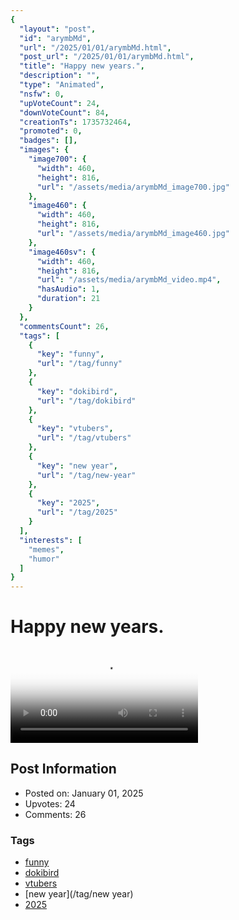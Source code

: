 ```yaml
---
{
  "layout": "post",
  "id": "arymbMd",
  "url": "/2025/01/01/arymbMd.html",
  "post_url": "/2025/01/01/arymbMd.html",
  "title": "Happy new years.",
  "description": "",
  "type": "Animated",
  "nsfw": 0,
  "upVoteCount": 24,
  "downVoteCount": 84,
  "creationTs": 1735732464,
  "promoted": 0,
  "badges": [],
  "images": {
    "image700": {
      "width": 460,
      "height": 816,
      "url": "/assets/media/arymbMd_image700.jpg"
    },
    "image460": {
      "width": 460,
      "height": 816,
      "url": "/assets/media/arymbMd_image460.jpg"
    },
    "image460sv": {
      "width": 460,
      "height": 816,
      "url": "/assets/media/arymbMd_video.mp4",
      "hasAudio": 1,
      "duration": 21
    }
  },
  "commentsCount": 26,
  "tags": [
    {
      "key": "funny",
      "url": "/tag/funny"
    },
    {
      "key": "dokibird",
      "url": "/tag/dokibird"
    },
    {
      "key": "vtubers",
      "url": "/tag/vtubers"
    },
    {
      "key": "new year",
      "url": "/tag/new-year"
    },
    {
      "key": "2025",
      "url": "/tag/2025"
    }
  ],
  "interests": [
    "memes",
    "humor"
  ]
}
---
```


# Happy new years.

<video controls playsinline loop poster="/assets/media/arymbMd_image460.jpg">
  <source src="/assets/media/arymbMd_video.mp4" type="video/mp4">
  Your browser does not support the video tag.
</video>

## Post Information

- Posted on: January 01, 2025
- Upvotes: 24
- Comments: 26

### Tags

- [funny](/tag/funny)
- [dokibird](/tag/dokibird)
- [vtubers](/tag/vtubers)
- [new year](/tag/new year)
- [2025](/tag/2025)
